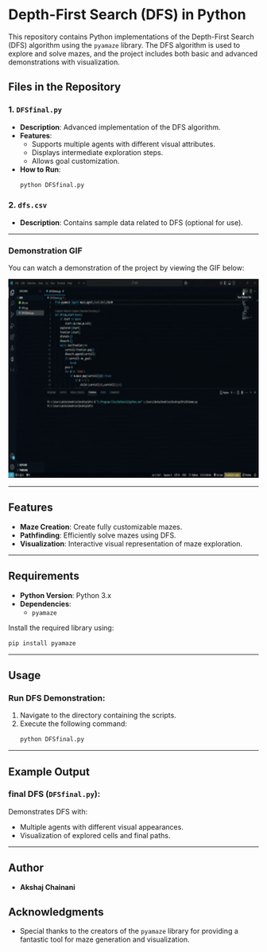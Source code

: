 

# Depth-First Search (DFS) in Python

This repository contains Python implementations of the Depth-First Search (DFS) algorithm using the `pyamaze` library. The DFS algorithm is used to explore and solve mazes, and the project includes both basic and advanced demonstrations with visualization.

## Files in the Repository



### 1. `DFSfinal.py`
- **Description**: Advanced implementation of the DFS algorithm.
- **Features**:
  - Supports multiple agents with different visual attributes.
  - Displays intermediate exploration steps.
  - Allows goal customization.
- **How to Run**:
  ```bash
  python DFSfinal.py
  ```

### 2. `dfs.csv`
- **Description**: Contains sample data related to DFS (optional for use).
---

### Demonstration GIF
You can watch a demonstration of the project by viewing the GIF below:

<img src="Recording%202024-12-31%20194952.gif" width="800" height="400" alt="Demonstration GIF">




---

## Features
- **Maze Creation**: Create fully customizable mazes.
- **Pathfinding**: Efficiently solve mazes using DFS.
- **Visualization**: Interactive visual representation of maze exploration.

---

## Requirements
- **Python Version**: Python 3.x
- **Dependencies**:
  - `pyamaze`

Install the required library using:
```bash
pip install pyamaze
```

---

## Usage



### Run  DFS Demonstration:
1. Navigate to the directory containing the scripts.
2. Execute the following command:
   ```bash
   python DFSfinal.py
   ```

---

## Example Output


### final DFS (`DFSfinal.py`):
Demonstrates DFS with:
- Multiple agents with different visual appearances.
- Visualization of explored cells and final paths.

---

## Author
- **Akshaj Chainani**

## Acknowledgments
- Special thanks to the creators of the `pyamaze` library for providing a fantastic tool for maze generation and visualization.


